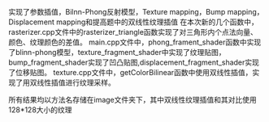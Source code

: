 实现了参数插值，Bilnn-Phong反射模型，Texture mapping，Bump mapping，Displacement mapping和提高题中的双线性纹理插值
在本次新的几个函数中，rasterizer.cpp文件中的rasterizer_triangle函数实现了对三角形内个点法向量、颜色、纹理颜色的差值。
main.cpp文件中，phong_frament_shader函数中实现了blinn-phong模型，texture_fragment_shader中实现了纹理贴图，bump_fragment_shader实现了凹凸贴图,displacement_fragment_shader实现了位移贴图。
texture.cpp文件中，getColorBilinear函数中使用双线性插值，实现了用双线性插值进行纹理采样。

所有结果均以方法名存储在image文件夹下，其中双线性纹理插值和其对比使用128*128大小的纹理